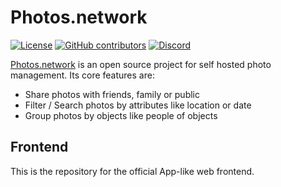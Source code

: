 # Photos.network

[![License](https://img.shields.io/github/license/photos-network/frontend)](./LICENSE.md)
[![GitHub contributors](https://img.shields.io/github/contributors/photos-network/frontend?color=success)](https://github.com/photos.network/core/graphs/contributors)
[![Discord](https://img.shields.io/discord/793235453871390720)](https://discord.gg/dGFDpmWp46)


[Photos.network](https://photos.network) is an open source project for self hosted photo management.
Its core features are:
 - Share photos with friends, family or public
 - Filter / Search photos by attributes like location or date
 - Group photos by objects like people of objects

## Frontend
This is the repository for the official App-like web frontend.
